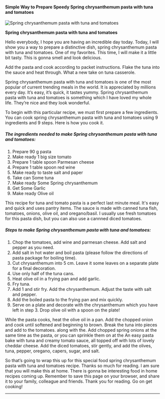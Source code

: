             

#### Simple Way to Prepare Speedy Spring chrysanthemum pasta with tuna and tomatoes

![Spring chrysanthemum pasta with tuna and tomatoes](https://img-global.cpcdn.com/recipes/22051c55c41fd232/751x532cq70/spring-chrysanthemum-pasta-with-tuna-and-tomatoes-recipe-main-photo.jpg)

**Spring chrysanthemum pasta with tuna and tomatoes**

Hello everybody, I hope you are having an incredible day today. Today, I will show you a way to prepare a distinctive dish, spring chrysanthemum pasta with tuna and tomatoes. One of my favorites. This time, I will make it a little bit tasty. This is gonna smell and look delicious.

Add the pasta and cook according to packet instructions. Flake the tuna into the sauce and heat through. What a new take on tuna casserole.

Spring chrysanthemum pasta with tuna and tomatoes is one of the most popular of current trending meals in the world. It is appreciated by millions every day. It’s easy, it’s quick, it tastes yummy. Spring chrysanthemum pasta with tuna and tomatoes is something which I have loved my whole life. They’re nice and they look wonderful.

To begin with this particular recipe, we must first prepare a few ingredients. You can cook spring chrysanthemum pasta with tuna and tomatoes using 9 ingredients and 9 steps. Here is how you cook it.

##### The ingredients needed to make Spring chrysanthemum pasta with tuna and tomatoes:

1.  Prepare 90 g pasta
2.  Make ready 1 big size tomato
3.  Prepare 1 table spoon Parmesan cheese
4.  Prepare 1 table spoon red wine
5.  Make ready to taste salt and paper
6.  Take can Some tuna
7.  Make ready Some Spring chrysanthemum
8.  Get Some Garlic
9.  Make ready Olive oil

This recipe for tuna and tomato pasta is a perfect last minute meal. It's easy and quick and uses pantry items. The sauce is made with canned tuna fish, tomatoes, onions, olive oil, and oregano/basil. I usually use fresh tomatoes for this pasta dish, but you can also use a cannned diced tomatoes.

##### Steps to make Spring chrysanthemum pasta with tuna and tomatoes:

1.  Chop the tomatoes, add wine and parmesan cheese. Add salt and pepper as you need.
2.  Add salt in hot water and boil pasta (please follow the directions of pasta package for boiling time).
3.  Cut chrysanthemum into 5 cm. Leave it some leaves on a separate plate for a final decoration.
4.  Use only half of the tuna cans.
5.  Heat olive oil in a frying pan and add garlic.
6.  Fry tuna.
7.  Add 1 and stir fry. Add the chrysanthemum. Adjust the taste with salt and pepper.
8.  Add the boiled pasta to the frying pan and mix quickly.
9.  Serve on a plate and decorate with the chrysanthemum which you have left in step 3. Drop olive oil with a spoon on the plate!

While the pasta cooks, heat the olive oil in a pan. Add the chopped onion and cook until softened and beginning to brown. Break the tuna into pieces and add to the tomatoes. along with the. Add chopped spring onions at the same time as the pasta, or you can sprinkle them on at the An easy pasta bake with tuna and creamy tomato sauce, all topped off with lots of lovely cheddar cheese. Add the diced tomatoes, stir gently, and add the olives, tuna, pepper, oregano, capers, sugar, and salt.

So that’s going to wrap this up for this special food spring chrysanthemum pasta with tuna and tomatoes recipe. Thanks so much for reading. I am sure that you will make this at home. There is gonna be interesting food in home recipes coming up. Remember to save this page on your browser, and share it to your family, colleague and friends. Thank you for reading. Go on get cooking!

* * *